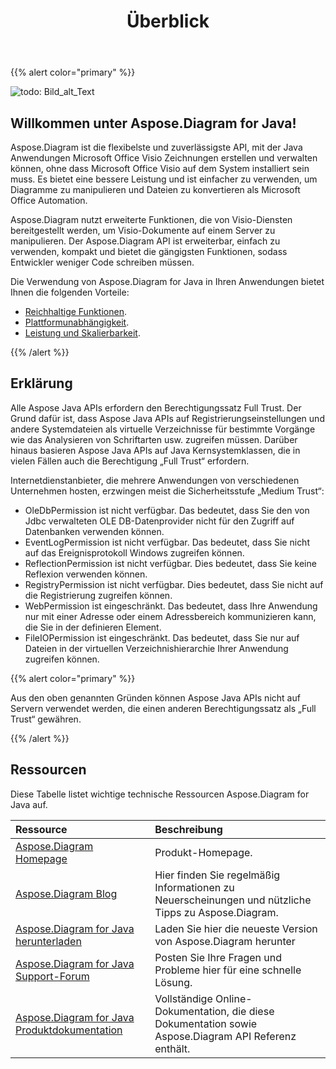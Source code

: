 ﻿---
title: Überblick
linktitle: Überblick
type: docs
weight: 10
url: /de/java/overview/
lastmod: 2022-01-2
description: Übersicht über die wichtigsten Funktionen und unterstützten Formate von Visio Diagram Java API, Installations- und Lizenzierungshandbuch der Bibliothek Java.
sitemap:
changefreq: weekl
priority: 0.7
---
{{% alert color="primary" %}} 

![todo: Bild_alt_Text](product-overview_1.png)
## **Willkommen unter Aspose.Diagram for Java!**
Aspose.Diagram ist die flexibelste und zuverlässigste API, mit der Java Anwendungen Microsoft Office Visio Zeichnungen erstellen und verwalten können, ohne dass Microsoft Office Visio auf dem System installiert sein muss. Es bietet eine bessere Leistung und ist einfacher zu verwenden, um Diagramme zu manipulieren und Dateien zu konvertieren als Microsoft Office Automation.

Aspose.Diagram nutzt erweiterte Funktionen, die von Visio-Diensten bereitgestellt werden, um Visio-Dokumente auf einem Server zu manipulieren. Der Aspose.Diagram API ist erweiterbar, einfach zu verwenden, kompakt und bietet die gängigsten Funktionen, sodass Entwickler weniger Code schreiben müssen.

Die Verwendung von Aspose.Diagram for Java in Ihren Anwendungen bietet Ihnen die folgenden Vorteile:

- [Reichhaltige Funktionen](/diagram/de/java/product-overview/).
- [Plattformunabhängigkeit](/diagram/de/java/product-overview/).
- [Leistung und Skalierbarkeit](/diagram/de/java/product-overview/).

{{% /alert %}} 
## **Erklärung**
Alle Aspose Java APIs erfordern den Berechtigungssatz Full Trust. Der Grund dafür ist, dass Aspose Java APIs auf Registrierungseinstellungen und andere Systemdateien als virtuelle Verzeichnisse für bestimmte Vorgänge wie das Analysieren von Schriftarten usw. zugreifen müssen. Darüber hinaus basieren Aspose Java APIs auf Java Kernsystemklassen, die in vielen Fällen auch die Berechtigung „Full Trust“ erfordern.

Internetdienstanbieter, die mehrere Anwendungen von verschiedenen Unternehmen hosten, erzwingen meist die Sicherheitsstufe „Medium Trust“:

- OleDbPermission ist nicht verfügbar. Das bedeutet, dass Sie den von Jdbc verwalteten OLE DB-Datenprovider nicht für den Zugriff auf Datenbanken verwenden können.
- EventLogPermission ist nicht verfügbar. Das bedeutet, dass Sie nicht auf das Ereignisprotokoll Windows zugreifen können.
- ReflectionPermission ist nicht verfügbar. Dies bedeutet, dass Sie keine Reflexion verwenden können.
- RegistryPermission ist nicht verfügbar. Dies bedeutet, dass Sie nicht auf die Registrierung zugreifen können.
- WebPermission ist eingeschränkt. Das bedeutet, dass Ihre Anwendung nur mit einer Adresse oder einem Adressbereich kommunizieren kann, die Sie in der definieren<trust> Element.
- FileIOPermission ist eingeschränkt. Das bedeutet, dass Sie nur auf Dateien in der virtuellen Verzeichnishierarchie Ihrer Anwendung zugreifen können.

{{% alert color="primary" %}} 

Aus den oben genannten Gründen können Aspose Java APIs nicht auf Servern verwendet werden, die einen anderen Berechtigungssatz als „Full Trust“ gewähren.

{{% /alert %}} 
## **Ressourcen**
Diese Tabelle listet wichtige technische Ressourcen Aspose.Diagram for Java auf.

|**Ressource**|**Beschreibung**|
|:- |:- |
|[Aspose.Diagram Homepage](https://products.aspose.com/diagram/java/)|Produkt-Homepage.|
|[Aspose.Diagram Blog](https://blog.aspose.com/category/diagram/)|Hier finden Sie regelmäßig Informationen zu Neuerscheinungen und nützliche Tipps zu Aspose.Diagram.|
|[Aspose.Diagram for Java herunterladen](https://repository.aspose.com/webapp/#/artifacts/browse/tree/General/repo/com/aspose/aspose-diagram)|Laden Sie hier die neueste Version von Aspose.Diagram herunter|
|[Aspose.Diagram for Java Support-Forum](https://forum.aspose.com/c/diagram/17)|Posten Sie Ihre Fragen und Probleme hier für eine schnelle Lösung.|
|[Aspose.Diagram for Java Produktdokumentation](/diagram/de/java/home/)|Vollständige Online-Dokumentation, die diese Dokumentation sowie Aspose.Diagram API Referenz enthält.|
